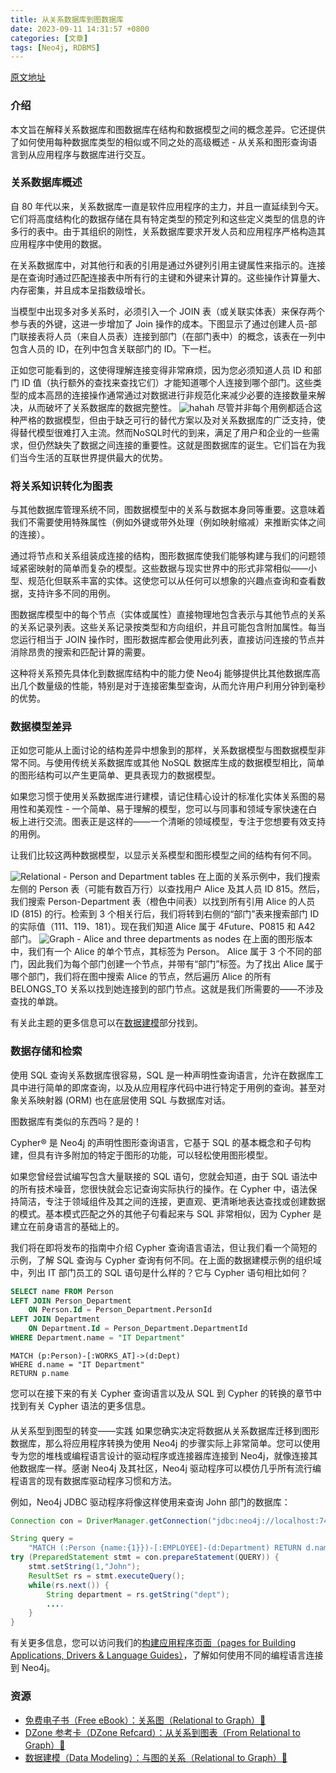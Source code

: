 ```yaml
---
title: 从关系数据库到图数据库
date: 2023-09-11 14:31:57 +0800
categories: [文章]
tags: [Neo4j, RDBMS] 
---
```



[原文地址](https://neo4j.com/docs/getting-started/appendix/graphdb-concepts/graphdb-vs-rdbms/)
### 介绍
本文旨在解释关系数据库和图数据库在结构和数据模型之间的概念差异。它还提供了如何使用每种数据库类型的相似或不同之处的高级概述 - 从关系和图形查询语言到从应用程序与数据库进行交互。
### 关系数据库概述
自 80 年代以来，关系数据库一直是软件应用程序的主力，并且一直延续到今天。它们将高度结构化的数据存储在具有特定类型的预定列和这些定义类型的信息的许多行的表中。由于其组织的刚性，关系数据库要求开发人员和应用程序严格构造其应用程序中使用的数据。

在关系数据库中，对其他行和表的引用是通过外键列引用主键属性来指示的。连接是在查询时通过匹配连接表中所有行的主键和外键来计算的。这些操作计算量大、内存密集，并且成本呈指数级增长。

当模型中出现多对多关系时，必须引入一个 JOIN 表（或关联实体表）来保存两个参与表的外键，这进一步增加了 Join 操作的成本。下图显示了通过创建人员-部门联接表将人员（来自人员表）连接到部门（在部门表中）的概念，该表在一列中包含人员的 ID，在列中包含关联部门的 ID。下一栏。

正如您可能看到的，这使得理解连接变得非常麻烦，因为您必须知道人员 ID 和部门 ID 值（执行额外的查找来查找它们）才能知道哪个人连接到哪个部门。这些类型的成本高昂的连接操作通常通过对数据进行非规范化来减少必要的连接数量来解决，从而破坏了关系数据库的数据完整性。
![hahah](https://cdn.nlark.com/yuque/0/2023/svg/35987817/1694166380928-9a7b8e79-ab4e-43c9-9a89-ea121d5e81cc.svg#clientId=u97410e38-dea6-4&from=paste&id=ub4457ea6&originHeight=606&originWidth=1200&originalType=url&ratio=1&rotation=0&showTitle=false&status=done&style=none&taskId=u93e239cf-8690-4e24-a035-752892fc9cc&title=)
尽管并非每个用例都适合这种严格的数据模型，但由于缺乏可行的替代方案以及对关系数据库的广泛支持，使得替代模型很难打入主流。然而NoSQL时代的到来，满足了用户和企业的一些需求，但仍然缺失了数据之间连接的重要性。这就是图数据库的诞生。它们旨在为我们当今生活的互联世界提供最大的优势。
### 将关系知识转化为图表
与其他数据库管理系统不同，图数据模型中的关系与数据本身同等重要。这意味着我们不需要使用特殊属性（例如外键或带外处理（例如映射缩减）来推断实体之间的连接）。

通过将节点和关系组装成连接的结构，图形数据库使我们能够构建与我们的问题领域紧密映射的简单而复杂的模型。这些数据与现实世界中的形式非常相似——小型、规范化但联系丰富的实体。这使您可以从任何可以想象的兴趣点查询和查看数据，支持许多不同的用例。

图数据库模型中的每个节点（实体或属性）直接物理地包含表示与其他节点的关系的关系记录列表。这些关系记录按类型和方向组织，并且可能包含附加属性。每当您运行相当于 JOIN 操作时，图形数据库都会使用此列表，直接访问连接的节点并消除昂贵的搜索和匹配计算的需要。

这种将关系预先具体化到数据库结构中的能力使 Neo4j 能够提供比其他数据库高出几个数量级的性能，特别是对于连接密集型查询，从而允许用户利用分钟到毫秒的优势。
### 数据模型差异
正如您可能从上面讨论的结构差异中想象到的那样，关系数据模型与图数据模型非常不同。与使用传统关系数据库或其他 NoSQL 数据库生成的数据模型相比，简单的图形结构可以产生更简单、更具表现力的数据模型。

如果您习惯于使用关系数据库进行建模，请记住精心设计的标准化实体关系图的易用性和美观性 - 一个简单、易于理解的模型，您可以与同事和领域专家快速在白板上进行交流。图表正是这样的——一个清晰的领域模型，专注于您想要有效支持的用例。

让我们比较这两种数据模型，以显示关系模型和图形模型之间的结构有何不同。

![Relational - Person and Department tables](https://cdn.nlark.com/yuque/0/2023/png/35987817/1694166588869-90e1fbae-ad04-49ac-a034-108220910557.png#averageHue=%23fdfbf8&clientId=u97410e38-dea6-4&from=paste&id=uf1289653&originHeight=358&originWidth=1200&originalType=url&ratio=1&rotation=0&showTitle=true&size=140404&status=done&style=none&taskId=u13f47c97-ec63-44bc-ba23-f70af739142&title=Relational%20-%20Person%20and%20Department%20tables "Relational - Person and Department tables")
在上面的关系示例中，我们搜索左侧的 Person 表（可能有数百万行）以查找用户 Alice 及其人员 ID 815。然后，我们搜索 Person-Department 表（橙色中间表）以找到所有引用 Alice 的人员 ID (815) 的行。检索到 3 个相关行后，我们将转到右侧的“部门”表来搜索部门 ID 的实际值（111、119、181）。现在我们知道 Alice 属于 4Future、P0815 和 A42 部门。
![Graph - Alice and three departments as nodes](https://cdn.nlark.com/yuque/0/2023/svg/35987817/1694166636385-67ad134c-bbc2-4bf0-9715-4eda2738311c.svg#clientId=u97410e38-dea6-4&from=paste&id=u3bcd08eb&originHeight=584&originWidth=556&originalType=url&ratio=1&rotation=0&showTitle=true&status=done&style=none&taskId=uceb4df43-aadf-44f6-930a-5225c72b1a1&title=Graph%20-%20Alice%20and%20three%20departments%20as%20nodes "Graph - Alice and three departments as nodes")
在上面的图形版本中，我们有一个 Alice 的单个节点，其标签为 Person。 Alice 属于 3 个不同的部门，因此我们为每个部门创建一个节点，并带有“部门”标签。为了找出 Alice 属于哪个部门，我们将在图中搜索 Alice 的节点，然后遍历 Alice 的所有 BELONGS_TO 关系以找到她连接到的部门节点。这就是我们所需要的——不涉及查找的单跳。

有关此主题的更多信息可以在[数据建模](https://www.yuque.com/digitocean/ls9m08/burngiitw53eg48f)部分找到。
### 数据存储和检索
使用 SQL 查询关系数据库很容易，SQL 是一种声明性查询语言，允许在数据库工具中进行简单的即席查询，以及从应用程序代码中进行特定于用例的查询。甚至对象关系映射器 (ORM) 也在底层使用 SQL 与数据库对话。

图数据库有类似的东西吗？是的！

Cypher® 是 Neo4j 的声明性图形查询语言，它基于 SQL 的基本概念和子句构建，但具有许多附加的特定于图形的功能，可以轻松使用图形模型。

如果您曾经尝试编写包含大量联接的 SQL 语句，您就会知道，由于 SQL 语法中的所有技术噪音，您很快就会忘记查询实际执行的操作。在 Cypher 中，语法保持简洁，专注于领域组件及其之间的连接，更直观、更清晰地表达查找或创建数据的模式。基本模式匹配之外的其他子句看起来与 SQL 非常相似，因为 Cypher 是建立在前身语言的基础上的。

我们将在即将发布的指南中介绍 Cypher 查询语言语法，但让我们看一个简短的示例，了解 SQL 查询与 Cypher 查询有何不同。在上面的数据建模示例的组织域中，列出 IT 部门员工的 SQL 语句是什么样的？它与 Cypher 语句相比如何？
```sql
SELECT name FROM Person
LEFT JOIN Person_Department
    ON Person.Id = Person_Department.PersonId
LEFT JOIN Department
    ON Department.Id = Person_Department.DepartmentId
WHERE Department.name = "IT Department"
```
```cypher
MATCH (p:Person)-[:WORKS_AT]->(d:Dept)
WHERE d.name = "IT Department"
RETURN p.name
```
您可以在接下来的有关 Cypher 查询语言以及从 SQL 到 Cypher 的转换的章节中找到有关 Cypher 语法的更多信息。
####  
从关系型到图型的转变——实践
如果您确实决定将数据从关系数据库迁移到图形数据库，那么将应用程序转换为使用 Neo4j 的步骤实际上非常简单。您可以使用专为您的堆栈或编程语言设计的驱动程序或连接器库连接到 Neo4j，就像连接其他数据库一样。感谢 Neo4j 及其社区，Neo4j 驱动程序可以模仿几乎所有流行编程语言的现有数据库驱动程序习惯和方法。

 
例如，Neo4j JDBC 驱动程序将像这样使用来查询 John 部门的数据库：
```java
Connection con = DriverManager.getConnection("jdbc:neo4j://localhost:7474/");

String query =
    "MATCH (:Person {name:{1}})-[:EMPLOYEE]-(d:Department) RETURN d.name as dept";
try (PreparedStatement stmt = con.prepareStatement(QUERY)) {
    stmt.setString(1,"John");
    ResultSet rs = stmt.executeQuery();
    while(rs.next()) {
        String department = rs.getString("dept");
        ....
    }
}
```
有关更多信息，您可以访问我们的[构建应用程序页面（pages for Building Applications, Drivers & Language Guides）](https://neo4j.com/developer/language-guides/)，了解如何使用不同的编程语言连接到 Neo4j。
### 资源

- [免费电子书（Free eBook）：关系图（Relational to Graph）🚀](https://neo4j.com/whitepapers/definitive-guide-graph-databases-rdbms-developer/thanks/)
- [DZone 参考卡（DZone Refcard）：从关系到图表（From Relational to Graph）🚀](https://dzone.com/refcardz/from-relational-to-graph-a-developers-guide)
- [数据建模（Data Modeling）：与图的关系（Relational to Graph）🚀](https://neo4j.com/developer/data-modeling/)

